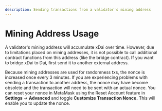 ```yaml
---
description: Sending transactions from a validator's mining address
---
```


# Mining Address Usage

A validator's mining address will accumulate xDai over time. However, due to limitations placed on mining addresses, it is not possible to call additional contract functions from this address \(like the bridge contract\). If you want to bridge xDai to Dai, first send it to another external address. 

Because mining addresses are used for randomness txs, the nonce is increased once every 3 minutes. If you are experiencing problems with sending a transaction to another address, the nonce may have become obsolete and the transaction will need to be sent with an actual nonce. You can reset your nonce in MetaMask using the Reset Account feature in **Settings** -&gt; **Advanced** and toggle **Customize Transaction Nonce.** This will enable you to update the nonce.









